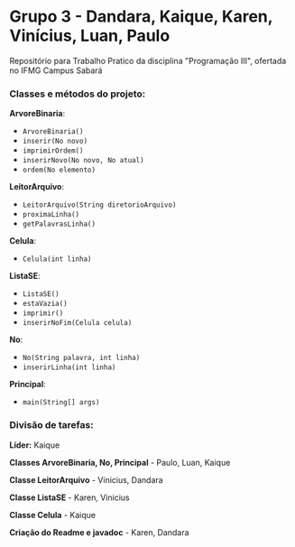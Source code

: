 # Grupo 3 - Dandara, Kaique, Karen, Vinícius, Luan, Paulo


Repositório para Trabalho Pratico da disciplina "Programação III", ofertada no IFMG Campus Sabará
### Classes e métodos do projeto:

**ArvoreBinaria**:
- `ArvoreBinaria()`
- `inserir(No novo)`
- `imprimirOrdem()`
- `inserirNovo(No novo, No atual)` 
- `ordem(No elemento)` 

**LeitorArquivo**:
- `LeitorArquivo(String diretorioArquivo)`
- `proximaLinha()`
- `getPalavrasLinha()`

**Celula**:
- `Celula(int linha)`


**ListaSE**:
- `ListaSE()`
- `estaVazia()`
- `imprimir()`
- `inserirNoFim(Celula celula)`


**No**:
- `No(String palavra, int linha)`
- `inserirLinha(int linha)`

**Principal**:
- `main(String[] args)`


### Divisão de tarefas:

**Líder:** Kaique

**Classes ArvoreBinaria, No, Principal** - Paulo, Luan, Kaique

**Classe LeitorArquivo**  - Vinicius, Dandara

**Classe ListaSE** - Karen, Vinicius

**Classe Celula** - Kaique

**Criação do Readme e javadoc** - Karen, Dandara
